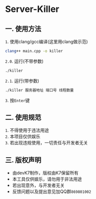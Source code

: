 # Server-Killer
## 一. 使用方法
`1`. 使用clang/gcc编译(这里用clang做示范)  
```sh
clang++ main.cpp -o killer
```
`2.0`. 运行(不带参数)  
```sh
./killer
```
`2.1`. 运行(带参数)  
```sh
./killer 服务器地址 端口号 线程数量
```  
`3`. 按`Enter`键  

## 二. 使用规范
`1`. 不得使用于违法用途  
`2`. 本项目仅供娱乐  
`3`. 若出现违规使用，一切责任与开发者无关  

## 三. 版权声明
* 由devK7制作，版权由K7保留所有
* 本工具仅供娱乐，请勿用于非法用途
* 若出现意外，与开发者无关
* 反馈问题以及提出意见加QQ群`869801002`
